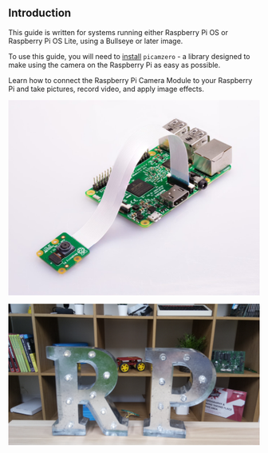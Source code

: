 ## Introduction

This guide is written for systems running either Raspberry Pi OS or Raspberry Pi OS Lite, using a Bullseye or later image. 

To use this guide, you will need to [install](https://raspberrypifoundation.github.io/picamera-zero/install) `picamzero` - a library designed to make using the camera on the Raspberry Pi as easy as possible.

Learn how to connect the Raspberry Pi Camera Module to your Raspberry Pi and take pictures, record video, and apply image effects.

![Raspberry Pi with Camera Module attached](images/pi-camera-attached.jpg)

![Picture of the letters R and P, taken with the Raspberry Pi Camera Module](images/none.jpg)
